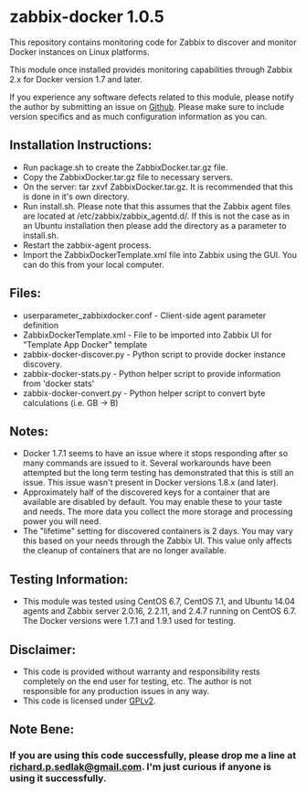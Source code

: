 # zabbix-docker 1.0.5
This repository contains monitoring code for Zabbix to discover and monitor Docker instances on Linux platforms.

This module once installed provides monitoring capabilities through Zabbix 2.x for Docker version 1.7 and later.

If you experience any software defects related to this module, please notify the author by submitting an issue on [Github](https://github.com/rpsedlak/zabbix-docker/issues).  Please make sure to include version specifics and as much configuration information as you can.

## Installation Instructions:
* Run package.sh to create the ZabbixDocker.tar.gz file.
* Copy the ZabbixDocker.tar.gz file to necessary servers.
* On the server: tar zxvf ZabbixDocker.tar.gz.  It is recommended that this is done in it's own directory.
* Run install.sh.  Please note that this assumes that the Zabbix agent files are located at /etc/zabbix/zabbix_agentd.d/.  If this is not the case as in an Ubuntu installation then please add the directory as a parameter to install.sh.
* Restart the zabbix-agent process.
* Import the ZabbixDockerTemplate.xml file into Zabbix using the GUI. You can do this from your local computer.

## Files:
* userparameter_zabbixdocker.conf - Client-side agent parameter definition
* ZabbixDockerTemplate.xml - File to be imported into Zabbix UI for "Template App Docker" template
* zabbix-docker-discover.py - Python script to provide docker instance discovery.
* zabbix-docker-stats.py - Python helper script to provide information from 'docker stats'
* zabbix-docker-convert.py - Python helper script to convert byte calculations (i.e. GB -> B)

## Notes:
* Docker 1.7.1 seems to have an issue where it stops responding after so many commands are issued to it.  Several workarounds have been attempted but the long term testing has demonstrated that this is still an issue.  This issue wasn't present in Docker versions 1.8.x (and later).
* Approximately half of the discovered keys for a container that are available are disabled by default.  You may enable these to your taste and needs.  The more data you collect the more storage and processing power you will need.
* The "lifetime" setting for discovered containers is 2 days.  You may vary this based on your needs through the Zabbix UI.  This value only affects the cleanup of containers that are no longer available.

## Testing Information:
* This module was tested using CentOS 6.7, CentOS 7.1, and Ubuntu 14.04 agents and Zabbix server 2.0.16, 2.2.11, and 2.4.7 running on CentOS 6.7.  The Docker versions were 1.7.1 and 1.9.1 used for testing. 

## Disclaimer:
* This code is provided without warranty and responsibility rests completely on the end user for testing, etc.  The author is not responsible for any production issues in any way.
* This code is licensed under [GPLv2](http://www.gnu.org/licenses/old-licenses/gpl-2.0.en.html).

## Note Bene:
### If you are using this code successfully, please drop me a line at [richard.p.sedlak@gmail.com](mailto:richard.p.sedlak@gmail.com).  I'm just curious if anyone is using it successfully.